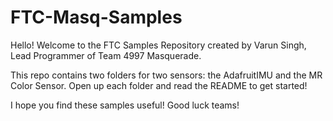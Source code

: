 # FTC-Masq-Samples
Hello! Welcome to the FTC Samples Repository created by Varun Singh, Lead Programmer of Team 4997 Masquerade.

This repo contains two folders for two sensors: the AdafruitIMU and the MR Color Sensor.
Open up each folder and read the README to get started!

I hope you find these samples useful! Good luck teams!
